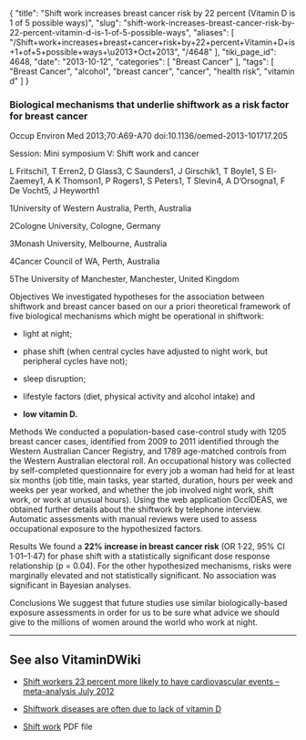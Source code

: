 {
    "title": "Shift work increases breast cancer risk by 22 percent (Vitamin D is 1 of 5 possible ways)",
    "slug": "shift-work-increases-breast-cancer-risk-by-22-percent-vitamin-d-is-1-of-5-possible-ways",
    "aliases": [
        "/Shift+work+increases+breast+cancer+risk+by+22+percent+Vitamin+D+is+1+of+5+possible+ways+\u2013+Oct+2013",
        "/4648"
    ],
    "tiki_page_id": 4648,
    "date": "2013-10-12",
    "categories": [
        "Breast Cancer"
    ],
    "tags": [
        "Breast Cancer",
        "alcohol",
        "breast cancer",
        "cancer",
        "health risk",
        "vitamin d"
    ]
}


### Biological mechanisms that underlie shiftwork as a risk factor for breast cancer

Occup Environ Med 2013;70:A69-A70 doi:10.1136/oemed-2013-101717.205

Session: Mini symposium V: Shift work and cancer

L Fritschi1,     T Erren2,     D Glass3,     C Saunders1,     J Girschik1,     T Boyle1,     S El-Zaemey1,     A K Thomson1,     P Rogers1,     S Peters1,     T Slevin4,     A D’Orsogna1,     F De Vocht5,     J Heyworth1

1University of Western Australia, Perth, Australia

2Cologne University, Cologne, Germany

3Monash University, Melbourne, Australia

4Cancer Council of WA, Perth, Australia

5The University of Manchester, Manchester, United Kingdom

Objectives We investigated hypotheses for the association between shiftwork and breast cancer based on our a priori theoretical framework of five biological mechanisms which might be operational in shiftwork: 

* light at night; 

* phase shift (when central cycles have adjusted to night work, but peripheral cycles have not); 

* sleep disruption; 

* lifestyle factors (diet, physical activity and alcohol intake) and 

*  **low vitamin D.** 

Methods We conducted a population-based case-control study with 1205 breast cancer cases, identified from 2009 to 2011 identified through the Western Australian Cancer Registry, and 1789 age-matched controls from the Western Australian electoral roll. An occupational history was collected by self-completed questionnaire for every job a woman had held for at least six months (job title, main tasks, year started, duration, hours per week and weeks per year worked, and whether the job involved night work, shift work, or work at unusual hours). Using the web application OccIDEAS, we obtained further details about the shiftwork by telephone interview. Automatic assessments with manual reviews were used to assess occupational exposure to the hypothesized factors.

Results We found a  **22% increase in breast cancer risk**  (OR 1·22, 95% CI 1·01–1·47) for phase shift with a statistically significant dose response relationship (p = 0.04). For the other hypothesized mechanisms, risks were marginally elevated and not statistically significant. No association was significant in Bayesian analyses.

Conclusions We suggest that future studies use similar biologically-based exposure assessments in order for us to be sure what advice we should give to the millions of women around the world who work at night.

---

## See also VitaminDWiki

* [Shift workers 23 percent more likely to have cardiovascular events – meta-analysis July 2012](/posts/shift-workers-23-percent-more-likely-to-have-cardiovascular-events-meta-analysis)

* [Shiftwork diseases are often due to lack of vitamin D](/posts/shiftwork-diseases-are-often-due-to-lack-of-vitamin-d)

* [Shift work](https://VitaminDWiki.com/tiki-download_wiki_attachment.php?attId=559) PDF file